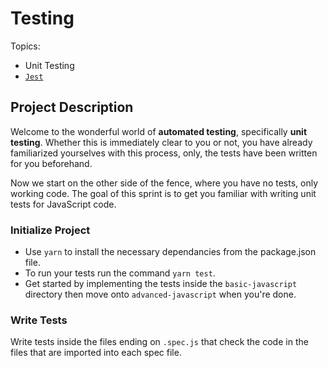# Testing

Topics:

* Unit Testing
* [`Jest`](https://facebook.github.io/jest/)

## Project Description

Welcome to the wonderful world of **automated testing**, specifically **unit testing**. Whether this is immediately clear to you or not, you have already familiarized yourselves with this process, only, the tests have been written for you beforehand.

Now we start on the other side of the fence, where you have no tests, only working code. The goal of this sprint is to get you familiar with writing unit tests for JavaScript code.

### Initialize Project

* Use `yarn` to install the necessary dependancies from the package.json file.
* To run your tests run the command `yarn test`.
* Get started by implementing the tests inside the `basic-javascript` directory then move onto `advanced-javascript` when you're done.

### Write Tests

Write tests inside the files ending on `.spec.js` that check the code in the files that are imported into each spec file.
